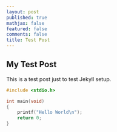 ```yaml
---
layout: post
published: true
mathjax: false
featured: false
comments: false
title: Test Post
---
```

## My Test Post
This is a test post just to test Jekyll setup.

```c
#include <stdio.h>

int main(void)
{
	printf("Hello World\n");
	return 0;
}
```
